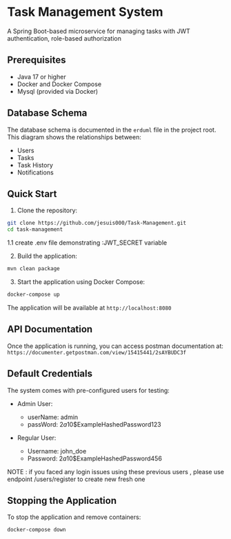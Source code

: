 # Task Management System

A Spring Boot-based microservice for managing tasks with JWT authentication, role-based authorization

## Prerequisites

- Java 17 or higher
- Docker and Docker Compose
- Mysql (provided via Docker)

## Database Schema

The database schema is documented in the `erduml` file in the project root. This diagram shows the relationships
between:

- Users
- Tasks
- Task History
- Notifications

## Quick Start

1. Clone the repository:

```bash
git clone https://github.com/jesuis000/Task-Management.git
cd task-management
```
1.1 create .env file demonstrating :JWT_SECRET variable

2. Build the application:

```bash
mvn clean package
```

3. Start the application using Docker Compose:

```bash
docker-compose up
```

The application will be available at `http://localhost:8080`

## API Documentation

Once the application is running, you can access postman documentation at:
`https://documenter.getpostman.com/view/15415441/2sAYBUDC3f`

## Default Credentials

The system comes with pre-configured users for testing:

- Admin User:
    - userName: admin
    - passWord: $2a$10$ExampleHashedPassword123

- Regular User:
    - Username: john_doe
    - Password: $2a$10$ExampleHashedPassword456

NOTE : if you faced any login issues using these previous users , please use endpoint /users/register to create new
fresh one

## Stopping the Application

To stop the application and remove containers:

```bash
docker-compose down
```
